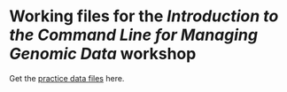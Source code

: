 # Working files for the *Introduction to the Command Line for Managing Genomic Data* workshop

Get the [practice data files](https://www.dropbox.com/s/lgfyor1qtmxujgf/gencommand_proj1_data.tar.gz) here.
